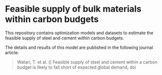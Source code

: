 # Feasible supply of bulk materials within carbon budgets

This repository contains optimization models and datasets to estimate the feasible supply of steel and cement within carbon budgets.

The details and results of this model are published in the following journal article:

>Watari, T. et al. () Feasible supply of steel and cement within a carbon budget is likely to fall short of expected global demand, doi
